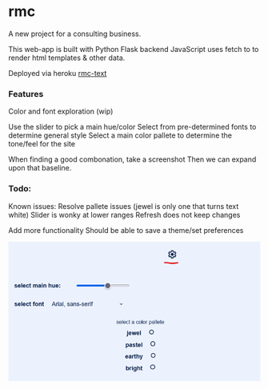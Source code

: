 # rmc
A new project for a consulting business.


This web-app is built with Python Flask backend
JavaScript uses fetch to to render html templates & other data.

Deployed via heroku
[rmc-text](https://rmc-test-c7b678a83204.herokuapp.com/)


### Features

Color and font exploration (wip)

Use the slider to pick a main hue/color
Select from pre-determined fonts to determine general style
Select a main color pallete to determine the tone/feel for the site

When finding a good combonation, take a screenshot
    Then we can expand upon that baseline.

### Todo:
Known issues:
    Resolve pallete issues (jewel is only one that turns text white)
    Slider is wonky at lower ranges
    Refresh does not keep changes

Add more functionality
    Should be able to save a theme/set preferences
        

![alt text](image.png)